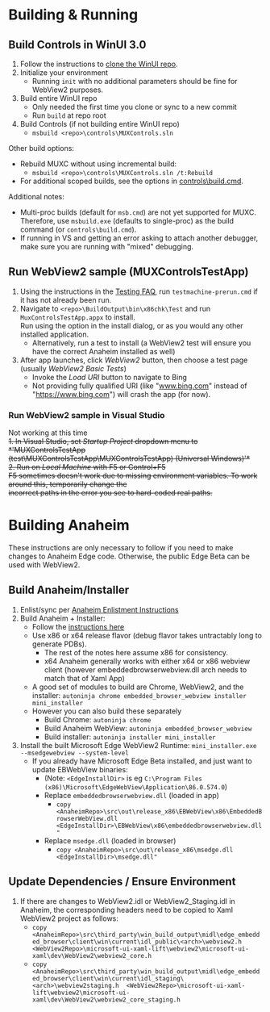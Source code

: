 # Building & Running

## Build Controls in WinUI 3.0
1. Follow the instructions to [clone the WinUI repo](../../../docs/developer-guide.md#clone-the-winui-repo).
2. Initialize your environment
    * Running `init` with no additional parameters should be fine for WebView2 purposes.
3. Build entire WinUI repo
    * Only needed the first time you clone or sync to a new commit
    * Run `build` at repo root
4. Build Controls (if not building entire WinUI repo)
     * `msbuild <repo>\controls\MUXControls.sln`

Other build options:
* Rebuild MUXC without using incremental build:
    * `msbuild <repo>\controls\MUXControls.sln /t:Rebuild`
* For additional scoped builds, see the options in [controls\build.cmd](../../build.cmd).

Additional notes:
* Multi-proc builds (default for `msb.cmd`) are not yet supported for MUXC. 
Therefore, use `msbuild.exe` (defaults to single-proc) as the build command (or `controls\build.cmd`). 
* If running in VS and getting an error asking to attach another debugger, make sure you are running with "mixed" 
debugging.

## Run WebView2 sample (MUXControlsTestApp)
1. Using the instructions in the [Testing FAQ](../../../docs/testing-faq.md), run `testmachine-prerun.cmd` if it has not
already been run.
2. Navigate to `<repo>\BuildOutput\bin\x86chk\Test` and run `MuxControlsTestApp.appx` to install.  
Run using the option in the install dialog, or as you would any other installed application.
    * Alternatively, run a test to install (a WebView2 test will ensure you have the correct Anaheim installed as well)
3. After app launches, click *WebView2* button, then choose a test page (usually *WebView2 Basic Tests*)
    * Invoke the *Load URI* button to navigate to Bing
    * Not providing fully qualified URI (like "www.bing.com" instead of "https://www.bing.com") will crash the app (for
    now).

### Run WebView2 sample in Visual Studio
Not working at this time  
~~1. In Visual Studio, set *Startup Project* dropdown menu to *'MUXControlsTestApp~~  
~~(test\MUXControlsTestApp\MUXControlsTestApp) ‎(Universal Windows)'*~~  
~~2. Run on *Local Machine* with F5 or Control+F5~~  
    ~~F5 sometimes doesn't work due to missing environment variables. To work around this, temporarily change the~~  
    ~~incorrect paths in the error you see to hard-coded real paths.~~  


# Building Anaheim

These instructions are only necessary to follow if you need to make changes to Anaheim Edge code. Otherwise, the public
Edge Beta can be used with WebView2.

## Build Anaheim/Installer
1. Enlist/sync per 
[Anaheim Enlistment Instructions](https://microsoft.visualstudio.com/Edge/_wiki/wikis/Edge.wiki/150/Windows-Instructions)
2. Build Anaheim + Installer:
    * Follow the [instructions here](https://microsoft.visualstudio.com/Edge/_wiki/wikis/Edge.wiki/64/Windows)
    * Use x86 or x64 release flavor (debug flavor takes untractably long to generate PDBs). 
        * The rest of the notes here assume x86 for consistency.
        * x64 Anaheim generally works with either x64 or x86 webview client (however embeddedbrowserwebview.dll arch 
        needs to match that of Xaml App)
    * A good set of modules to build are Chrome, WebView2, and the installer:
    `autoninja chrome embedded_browser_webview installer mini_installer`
    * However you can also build these separately
        * Build Chrome: `autoninja chrome`
        * Build Anaheim WebView: `autoninja embedded_browser_webview`
        * Build installer: `autoninja installer mini_installer`
3. Install the built Microsoft Edge WebView2 Runtime: `mini_installer.exe --msedgewebview --system-level`
    * If you already have Microsoft Edge Beta installed, and just want to update EBWebView binaries:
        * (Note: `<EdgeInstallDir>` is eg `C:\Program Files (x86)\Microsoft\EdgeWebView\Application\86.0.574.0`)
        * Replace `embeddedbrowserwebview.dll` (loaded in app)
            * `copy <AnaheimRepo>\src\out\release_x86\EBWebView\x86\EmbeddedBrowserWebView.dll
            <EdgeInstallDir>\EBWebView\x86\embeddedbrowserwebview.dll"`
        * Replace `msedge.dll` (loaded in browser)
            * `copy <AnaheimRepo>\src\out\release_x86\msedge.dll  <EdgeInstallDir>\msedge.dll"`

## Update Dependencies / Ensure Environment
1. If there are changes to WebView2.idl or WebView2_Staging.idl in Anaheim, the corresponding headers need to be copied
to Xaml WebView2 project as follows:
    * `copy <AnaheimRepo>\src\third_party\win_build_output\midl\edge_embedded_browser\client\win\current\idl_public\<arch>\webview2.h 
       <WebView2Repo>\microsoft-ui-xaml-lift\webview2\microsoft-ui-xaml\dev\WebView2\webview2_core.h`
    * `copy <AnaheimRepo>\src\third_party\win_build_output\midl\edge_embedded_browser\client\win\current\idl_staging\<arch>\webview2staging.h 
       <WebView2Repo>\microsoft-ui-xaml-lift\webview2\microsoft-ui-xaml\dev\WebView2\webview2_core_staging.h`